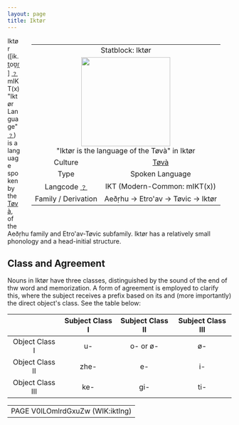 ```yaml
---
layout: page
title: Iktør
---
```


<div class="statblock" style="float: right; margin: 0px 25px 25px;">

<table style="text-align: center">
  <tr>
    <td colspan="2"> Statblock: Iktør </td>
  </tr>
  <tr>
    <td colspan="2"> <img src="https://sidlangs.com/assets/iktor_sample.png" width="200" style="margin: auto;"> <br> "Iktør is the language of the Tøvà" in Iktør </td>
  </tr>
  <tr>
    <td> Culture </td>
  <td> <a href="/wiki/tova" data-toggle="tooltip" data-placement="top" title="A people of Ikàø Chetivar">Tøvà</a> </td>
  </tr>
  <tr>
    <td> Type </td>
    <td> Spoken Language </td>
  </tr>
  <tr>
    <td> Langcode <a href="/wiki/help/langcodes">﹖</a> </td>
    <td> IKT (Modern-Common: mIKT(x)) </td>
  </tr>
   <tr>
    <td> Family / Derivation </td>
     <td> Aeð̣rhu → Etro'av → Tøvic → Iktør </td>
  </tr>
</table>
  
</div>

Iktør ([ik.t̪oʊ̯ɾ̪] [﹖](/wiki/help/ipa) mIKT(x) "Iktør Language" [﹖](/wiki/help/langcodes)) is a language spoken by the <a href="/wiki/tova" data-toggle="tooltip" data-placement="top" title="A people of Ikàø Chetivar">Tøvà</a>, of the Aeð̣rhu family and Etro'av-Tøvic subfamily. Iktør has a relatively small phonology and a head-initial structure.

## Class and Agreement

Nouns in Iktør have three classes, distinguished by the sound of the end of thw word and memorization. A form of agreement is employed to clarify this, where the subject receives a prefix based on its and (more importantly) the direct object's class. See the table below:

|                | Subject Class Ⅰ | Subject Class Ⅱ | Subject Class Ⅲ |
|:--------------:|:---------------:|:---------------:|:---------------:|
| Object Class Ⅰ | u-              | o- or ø-        | ø-              |
| Object Class Ⅱ | zhe-            | e-              | i-              |
| Object Class Ⅲ | ke-             | gi-             | ti-             |

<table style="text-align: center">
  <tr>
    <td> PAGE V0lLOmlrdGxuZw (WIK:iktlng) </td>
  </tr>
<table style="text-align: center">  
